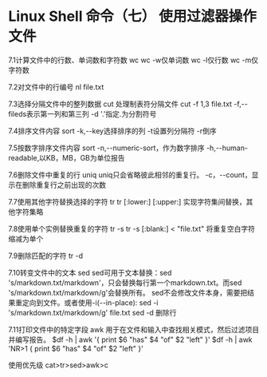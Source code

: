 # Linux Shell 命令（七） 使用过滤器操作文件

7.1计算文件中的行数、单词数和字符数
wc
wc -w仅单词数
wc -l仅行数
wc -m仅字符数

7.2对文件中的行编号
nl file.txt

7.3选择分隔文件中的整列数据
cut
处理制表符分隔文件
cut -f 1,3 file.txt
-f,--fileds表示第一列和第三列
-d '.'指定.为分割符号

7.4排序文件内容
sort
-k,--key选择排序的列
-t设置列分隔符
-r倒序

7.5按数字排序文件内容
sort 
-n,--numeric-sort，作为数字排序
-h,--human-readable,以KB，MB，GB为单位报告

7.6删除文件中重复的行
uniq
uniq只会省略彼此相邻的重复行。
-c，--count，显示在删除重复行之前出现的次数

7.7使用其他字符替换选择的字符
tr
tr [:lower:] [:upper:] 
实现字符集间替换，其他字符集略

7.8使用单个实例替换重复的字符
tr -s
tr -s [:blank:] < "file.txt"
将重复空白字符缩减为单个

7.9删除匹配的字符
tr -d

7.10转变文件中的文本
sed
sed可用于文本替换：sed 's/markdown.txt/markdown'，只会替换每行第一个markdown.txt。而sed 's/markdown.txt/markdown/g'会替换所有。
sed不会修改文件本身，需要把结果重定向到文件。或者使用-i(--in-place):
sed -i 's/markdown.txt/markdown/g' file.txt
sed -d 删除行

7.11打印文件中的特定字段
awk
用于在文件和输入中查找相关模式，然后过滤项目并编写报告。
\$df -h | awk '{ print \$6 "has" \$4 "of" \$2 "left" }'
\$df -h | awk 'NR>1 { print \$6 "has" \$4 "of" \$2 "left" }'

使用优先级
cat>tr>sed>awk>c